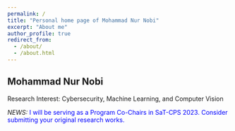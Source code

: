 ```yaml
---
permalink: /
title: "Personal home page of Mohammad Nur Nobi"
excerpt: "About me"
author_profile: true
redirect_from: 
  - /about/
  - /about.html
---
```



## Mohammad Nur Nobi ##
Research Interest: Cybersecurity, Machine Learning, and Computer Vision


*NEWS:* <span style="color:blue">I will be serving as a Program Co-Chairs in SaT-CPS 2023. Consider submitting your original research works.</span>

